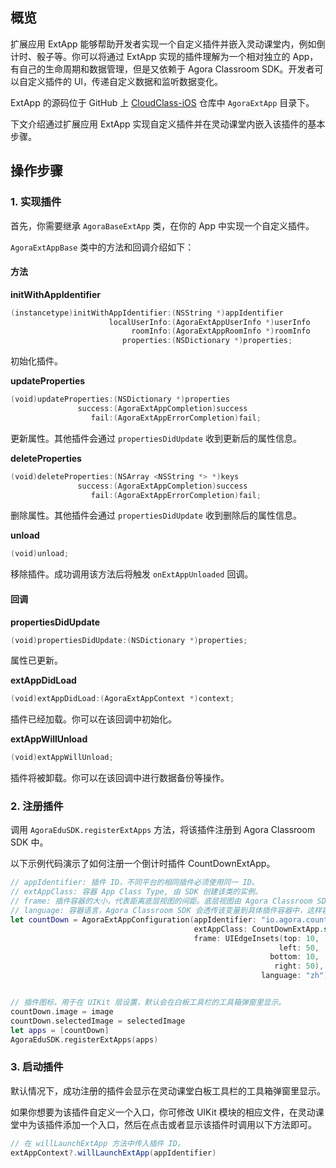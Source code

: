## 概览

扩展应用 ExtApp 能够帮助开发者实现一个自定义插件并嵌入灵动课堂内，例如倒计时、骰子等。你可以将通过 ExtApp 实现的插件理解为一个相对独立的 App，有自己的生命周期和数据管理，但是又依赖于 Agora Classroom SDK。开发者可以自定义插件的 UI，传递自定义数据和监听数据变化。

ExtApp 的源码位于 GitHub 上 [CloudClass-iOS](https://github.com/AgoraIO-Community/CloudClass-iOS) 仓库中 `AgoraExtApp` 目录下。

下文介绍通过扩展应用 ExtApp 实现自定义插件并在灵动课堂内嵌入该插件的基本步骤。

## 操作步骤

### 1. 实现插件

首先，你需要继承 `AgoraBaseExtApp` 类，在你的 App 中实现一个自定义插件。

`AgoraExtAppBase` 类中的方法和回调介绍如下：

#### 方法

**initWithAppIdentifier**

```swift
(instancetype)initWithAppIdentifier:(NSString *)appIdentifier
                      localUserInfo:(AgoraExtAppUserInfo *)userInfo
                           roomInfo:(AgoraExtAppRoomInfo *)roomInfo
                         properties:(NSDictionary *)properties;
```

初始化插件。

**updateProperties**

```swift
(void)updateProperties:(NSDictionary *)properties
               success:(AgoraExtAppCompletion)success
                  fail:(AgoraExtAppErrorCompletion)fail;
```

更新属性。其他插件会通过 `propertiesDidUpdate` 收到更新后的属性信息。

**deleteProperties**

```swift
(void)deleteProperties:(NSArray <NSString *> *)keys
               success:(AgoraExtAppCompletion)success
                  fail:(AgoraExtAppErrorCompletion)fail;
```

删除属性。其他插件会通过 `propertiesDidUpdate` 收到删除后的属性信息。

**unload**

```swift
(void)unload;
```

移除插件。成功调用该方法后将触发 `onExtAppUnloaded` 回调。

#### 回调

**propertiesDidUpdate**

```swift
(void)propertiesDidUpdate:(NSDictionary *)properties;
```

属性已更新。

**extAppDidLoad**

```swift
(void)extAppDidLoad:(AgoraExtAppContext *)context;
```

插件已经加载。你可以在该回调中初始化。

**extAppWillUnload**

```swift
(void)extAppWillUnload;
```

插件将被卸载。你可以在该回调中进行数据备份等操作。

### 2. 注册插件

调用 `AgoraEduSDK.registerExtApps` 方法，将该插件注册到 Agora Classroom SDK 中。

以下示例代码演示了如何注册一个倒计时插件 CountDownExtApp。

```swift
// appIdentifier: 插件 ID，不同平台的相同插件必须使用同一 ID。
// extAppClass: 容器 App Class Type, 由 SDK 创建该类的实例。
// frame: 插件容器的大小，代表距离底层视图的间距。底层视图由 Agora Classroom SDK 生成（不包含安全区域）。
// language: 容器语言，Agora Classroom SDK 会透传该变量到具体插件容器中，这样容器可以自己设置多语言。
let countDown = AgoraExtAppConfiguration(appIdentifier: "io.agora.countdown",
                                         extAppClass: CountDownExtApp.self,
                                         frame: UIEdgeInsets(top: 10,
                                                            left: 50,
                                                          bottom: 10,
                                                           right: 50),
                                                        language: "zh")


// 插件图标，用于在 UIKit 层设置，默认会在白板工具栏的工具箱弹窗里显示。
countDown.image = image
countDown.selectedImage = selectedImage
let apps = [countDown]
AgoraEduSDK.registerExtApps(apps)
```

### 3. 启动插件

默认情况下，成功注册的插件会显示在灵动课堂白板工具栏的工具箱弹窗里显示。

如果你想要为该插件自定义一个入口，你可修改 UIKit 模块的相应文件，在灵动课堂中为该插件添加一个入口，然后在点击或者显示该插件时调用以下方法即可。

```java
// 在 willLaunchExtApp 方法中传入插件 ID。
extAppContext?.willLaunchExtApp(appIdentifier)
```